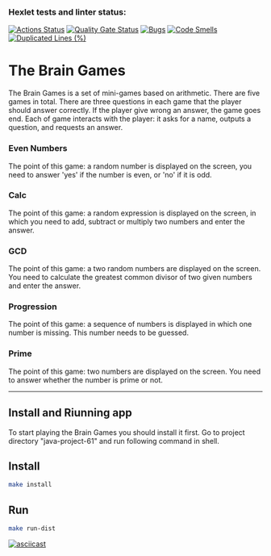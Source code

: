### Hexlet tests and linter status:
[![Actions Status](https://github.com/RaM0x1010/java-project-61/actions/workflows/hexlet-check.yml/badge.svg)](https://github.com/RaM0x1010/java-project-61/actions)
[![Quality Gate Status](https://sonarcloud.io/api/project_badges/measure?project=RaM0x1010_java-project-61&metric=alert_status)](https://sonarcloud.io/summary/new_code?id=RaM0x1010_java-project-61)
[![Bugs](https://sonarcloud.io/api/project_badges/measure?project=RaM0x1010_java-project-61&metric=bugs)](https://sonarcloud.io/summary/new_code?id=RaM0x1010_java-project-61)
[![Code Smells](https://sonarcloud.io/api/project_badges/measure?project=RaM0x1010_java-project-61&metric=code_smells)](https://sonarcloud.io/summary/new_code?id=RaM0x1010_java-project-61)
[![Duplicated Lines (%)](https://sonarcloud.io/api/project_badges/measure?project=RaM0x1010_java-project-61&metric=duplicated_lines_density)](https://sonarcloud.io/summary/new_code?id=RaM0x1010_java-project-61)

# The Brain Games

The Brain Games is a set of mini-games based on arithmetic. There are five games in total. There are three questions in each game that the player should answer correctly.
If the player give wrong an answer, the game goes end. Each of game interacts with the player: it asks for a name, outputs a question, and requests an answer.

### Even Numbers

The point of this game: a random number is displayed on the screen, you need to answer 'yes' if the number is even, or 'no' if it is odd.

### Calc

The point of this game: a random expression is displayed on the screen, in which you need to add, subtract or multiply two numbers and enter the answer.

### GCD

The point of this game: a two random numbers are displayed on the screen. You need to calculate the greatest common divisor of two given numbers and enter the answer.

### Progression 

The point of this game: a sequence of numbers is displayed in which one number is missing. This number needs to be guessed.

### Prime

The point of this game: two numbers are displayed on the screen. You need to answer whether the number is prime or not.

---

## Install and Riunning app

To start playing the Brain Games you should install it first. 
Go to project directory "java-project-61" and run following command in shell.

## Install

```bash
make install
```

## Run

```bash
make run-dist
```


[![asciicast](https://asciinema.org/a/McljPgdv747nyKrSioGO8R0af.svg)](https://asciinema.org/a/McljPgdv747nyKrSioGO8R0af)
